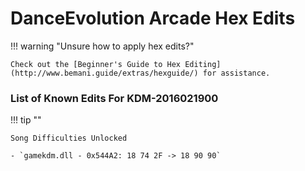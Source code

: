 # DanceEvolution Arcade Hex Edits

!!! warning "Unsure how to apply hex edits?"

	Check out the [Beginner's Guide to Hex Editing](http://www.bemani.guide/extras/hexguide/) for assistance.

### List of Known Edits For KDM-2016021900

!!! tip ""

	Song Difficulties Unlocked

	- `gamekdm.dll - 0x544A2: 18 74 2F -> 18 90 90`